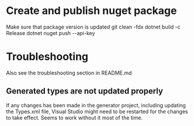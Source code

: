 # Create and publish nuget package

Make sure that package version is updated
git clean -fdx
dotnet build -c Release
dotnet nuget push <file> --api-key <api key>

# Troubleshooting

Also see the troubleshooting section in README.md

## Generated types are not updated properly

If any changes has been made in the generator project, including updating the Types.xml file,
Visual Studio might need to be restarted for the changes to take effect. Seems to work without it most of the time.
